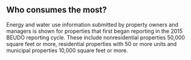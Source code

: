 ## Who consumes the most?

Energy and water use information submitted by property owners and managers is shown for properties that first began reporting in the 2015 BEUDO reporting cycle. These include nonresidential properties 50,000 square feet or more, residential properties with 50 or more units and municipal properties 10,000 square feet or more. 